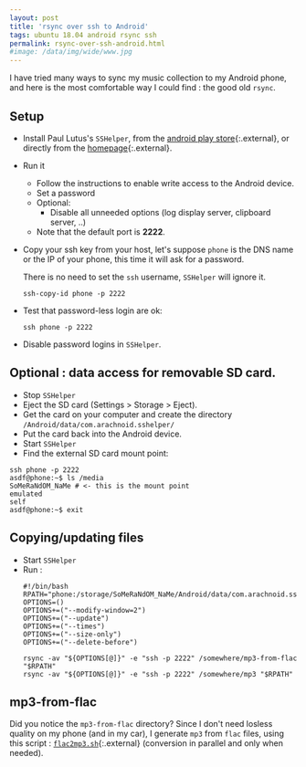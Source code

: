 ```yaml
---
layout: post
title: 'rsync over ssh to Android'
tags: ubuntu 18.04 android rsync ssh
permalink: rsync-over-ssh-android.html
#image: /data/img/wide/www.jpg
---
```


I have tried many ways to sync my music collection to my Android phone, and here
is the most comfortable way I could find : the good old `rsync`.

## Setup
 - Install Paul Lutus's `SSHelper`, from the [android play store](){:.external},
   or directly from the [homepage](https://arachnoid.com/android/SSHelper/index.html){:.external}.
 - Run it
   - Follow the instructions to enable write access to the Android device.
   - Set a password
   - Optional:
     - Disable all unneeded options (log display server, clipboard server, ..)
   - Note that the default port is **2222**.
 - Copy your ssh key from your host, let's suppose `phone` is the DNS name or the
   IP of your phone, this time it will ask for a password.

   There is no need to set the `ssh` username, `SSHelper` will ignore it.
   ```
   ssh-copy-id phone -p 2222
   ```
 - Test that password-less login are ok:
    ```
    ssh phone -p 2222
    ```
 - Disable password logins in `SSHelper`.

## Optional : data access for removable SD card.
 - Stop `SSHelper`
 - Eject the SD card (Settings > Storage > Eject).
 - Get the card on your computer and create the directory `/Android/data/com.arachnoid.sshelper/`
 - Put the card back into the Android device.
 - Start `SSHelper`
 - Find the external SD card mount point:
```
ssh phone -p 2222
asdf@phone:~$ ls /media
SoMeRaNdOM_NaMe # <- this is the mount point
emulated
self
asdf@phone:~$ exit
```

## Copying/updating files
 - Start `SSHelper`
 - Run :
    ```
    #!/bin/bash
    RPATH="phone:/storage/SoMeRaNdOM_NaMe/Android/data/com.arachnoid.sshelper"
    OPTIONS=()
    OPTIONS+=("--modify-window=2")
    OPTIONS+=("--update")
    OPTIONS+=("--times")
    OPTIONS+=("--size-only")
    OPTIONS+=("--delete-before")

    rsync -av "${OPTIONS[@]}" -e "ssh -p 2222" /somewhere/mp3-from-flac "$RPATH"
    rsync -av "${OPTIONS[@]}" -e "ssh -p 2222" /somewhere/mp3 "$RPATH"
    ```

## mp3-from-flac
Did you notice the `mp3-from-flac` directory? Since I don't need losless
quality on my phone (and in my car), I generate `mp3` from `flac` files,
using this script : [`flac2mp3.sh`](https://github.com/RandomReaper/scripts/blob/master/flac2mp3/flac2mp3.sh){:.external} (conversion in parallel and only when needed).
